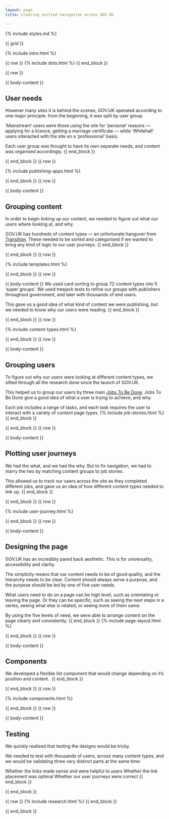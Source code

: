 ```yaml
---
layout: page
title: Creating unified navigation across GOV.UK

---
```

{% include styles.md %}

<!-- GRID --> {{ grid }}
<!-- /////////////// INTRO /////////////  -->
{% include intro.html %}

{{ row }}
{% include dots.html %}
{{ end_block }}

<!-- /////////////// PART 1 — USERS /////////////  -->
<!-- Row -->{{ row }}
{{ body-content }}
## User needs
However many sites it is behind the scenes, GOV.UK operated according to one major principle: from the beginning, it was split by user group.

‘Mainstream’ users were those using the site for ‘personal’ reasons — applying for a licence, getting a marriage certificate — while ‘Whitehall’ users interacted with the site on a ‘professional’ basis.

Each user group was thought to have its own separate needs, and content was organised accordingly.
{{ end_block }}
<!-- End row --> {{ end_block }}

<!-- Row -->{{ row }}
{% include publishing-apps.html %}
<!-- End row --> {{ end_block }}


<!-- /////////////// PART 2 — GROUPING CONTENT /////////////  -->
<!-- Row -->{{ row }}
{{ body-content }}
## Grouping content
In order to begin linking up our content, we needed to figure out what our users where looking at, and why.

GOV.UK has hundreds of content types — an unfortunate hangover from [Transition](https://gds.blog.gov.uk/tag/transition/). These needed to be sorted and categorised if we wanted to bring any kind of logic to our user journeys.
{{ end_block }}
<!-- End row --> {{ end_block }}

<!-- Row --> {{ row }}
{% include templates.html %}
<!-- End row --> {{ end_block }}

<!-- Row -->{{ row }}
{{ body-content }}
We used card sorting to group 72 content types into 5 ‘super groups’.  We used treejack tests to refine our groups with publishers throughout government, and later with thousands of end users.

This gave us a good idea of what kind of content we were publishing, but we needed to know why our users were reading.
{{ end_block }}
<!-- End row --> {{ end_block }}

<!-- Row -->{{ row }}
{% include content-types.html %}
<!-- End row --> {{ end_block }}

<!-- /////////////// PART 3 — GROUPING USERS /////////////  -->
<!-- Row -->{{ row }}
{{ body-content }}
## Grouping users
To figure out why our users were looking at different content types, we sifted through all the research done since the launch of GOV.UK. 

This helped us to group our users by three main [Jobs To Be Done](https://jtbd.info). Jobs To Be Done give a good idea of what a user is trying to achieve, and why.

Each job includes a range of tasks, and each task requires the user to interact with a variety of content page types.
{% include job-stories.html %}
{{ end_block }}
<!-- End row --> {{ end_block }}


<!-- /////////////// PART 4 — PLOTTING USER JOURNEYS /////////////  -->
<!-- Row -->{{ row }}
{{ body-content }}
## Plotting user journeys
We had the what, and we had the why. But to fix navigation, we had to marry the two by matching content groups to job stories. 

This allowed us to track our users across the site as they completed different jobs, and gave us an idea of how different content types needed to link up.
{{ end_block }}
<!-- End row --> {{ end_block }}

<!-- Row --> {{ row }}
{% include user-journey.html %}
<!-- End row --> {{ end_block }}

<!-- /////////////// PART 5 — THE DESIGN /////////////  -->
<!-- Row -->{{ row }}
{{ body-content }}
## Designing the page
GOV.UK has an incredibly pared back aesthetic. This is for universality, accessibility and clarity.

The simplicity means that our content needs to be of good quality, and the hierarchy needs to be clear. Content should always serve a purpose, and the purpose should be led by one of five user needs.

What users need to do on a page can be high level, such as orientating or leaving the page. Or they can be specific, such as seeing the next steps in a series, seeing what else is related, or seeing more of them same.

By using the five levels of need, we were able to arrange content on the page clearly and consistently.
{{ end_block }}
{% include page-layout.html %}
<!-- End row --> {{ end_block }}

<!-- /////////////// PART 6 — COMPONENTS /////////////  -->
<!-- Row -->{{ row }}
{{ body-content }}
## Components
We developed a flexible list component that would change depending on it’s position and content. 
{{ end_block }}
<!-- End row --> {{ end_block }}

<!-- Row -->{{ row }}
{% include components.html %}
<!-- End row --> {{ end_block }}

<!-- /////////////// PART 7 — TESTING /////////////  -->
<!-- Row -->{{ row }}
{{ body-content }}
## Testing
We quickly realised that testing the designs would be tricky.

We needed to test with thousands of users, across many content types, and we would be validating three very distinct parts at the same time:

Whether the links made sense and were helpful to users
Whether the link placement was optimal
Whether our user journeys were correct
{{ end_block }}
<!-- End row --> {{ end_block }}

{{ row }}
{% include research.html %}
{{ end_block }}

<!--  -->{{ end_block }}
